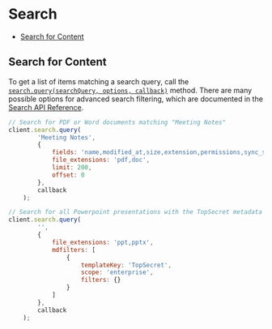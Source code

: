 Search
======

* [Search for Content](#search-for-content)

Search for Content
------------------

To get a list of items matching a search query, call the
[`search.query(searchQuery, options, callback)`](http://opensource.box.com/box-node-sdk/Search.html#query)
method.  There are many possible options for advanced search filtering, which are
documented in the [Search API Reference](https://docs.box.com/reference#searching-for-content).

```js
// Search for PDF or Word documents matching "Meeting Notes"
client.search.query(
		'Meeting Notes',
		{
			fields: 'name,modified_at,size,extension,permissions,sync_state',
			file_extensions: 'pdf,doc',
			limit: 200,
			offset: 0
		},
		callback
	);
```

```js
// Search for all Powerpoint presentations with the TopSecret metadata applied
client.search.query(
	    '',
	    {
	        file_extensions: 'ppt,pptx',
			mdfilters: [
				{
					templateKey: 'TopSecret',
					scope: 'enterprise',
					filters: {}
				}
			]
	    },
	    callback
	);
```
